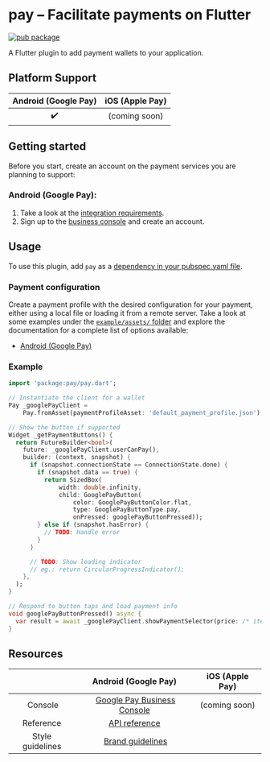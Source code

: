 # pay – Facilitate payments on Flutter
[![pub package](https://img.shields.io/pub/v/pay.svg)](https://pub.dartlang.org/packages/pay)

A Flutter plugin to add payment wallets to your application.

## Platform Support
| Android (Google Pay) | iOS (Apple Pay) |
|:---:|:---:|
|    ✔️    |  (coming soon)  |

## Getting started
Before you start, create an account on the payment services you are planning to support:

### Android (Google Pay):
1. Take a look at the [integration requirements](https://developers.google.com/pay/api/android/overview).
2. Sign up to the [business console](https://pay.google.com/business/console) and create an account.

## Usage
To use this plugin, add `pay` as a [dependency in your pubspec.yaml file](https://flutter.io/platform-plugins/).

### Payment configuration
Create a payment profile with the desired configuration for your payment, either using a local file or loading it from a remote server. Take a look at some examples under the [`example/assets/` folder](example/assets) and explore the documentation for a complete list of options available:
* [Android (Google Pay)](https://developers.google.com/pay/api/android/reference/request-objects#PaymentDataRequest)

### Example
```dart
import 'package:pay/pay.dart';

// Instantiate the client for a wallet
Pay _googlePayClient =
    Pay.fromAsset(paymentProfileAsset: 'default_payment_profile.json');

// Show the button if supported
Widget _getPaymentButtons() {
  return FutureBuilder<bool>(
    future: _googlePayClient.userCanPay(),
    builder: (context, snapshot) {
      if (snapshot.connectionState == ConnectionState.done) {
        if (snapshot.data == true) {
          return SizedBox(
              width: double.infinity,
              child: GooglePayButton(
                  color: GooglePayButtonColor.flat,
                  type: GooglePayButtonType.pay,
                  onPressed: googlePayButtonPressed));
        } else if (snapshot.hasError) {
          // TODO: Handle error
        }
      }

      // TODO: Show loading indicator
      // eg.: return CircularProgressIndicator();
    },
  );
}

// Respond to button taps and load payment info
void googlePayButtonPressed() async {
  var result = await _googlePayClient.showPaymentSelector(price: /* item price */);
}
```

## Resources
|| Android (Google Pay) | iOS (Apple Pay) |
|:---:|:---:|:---:|
| Console | [Google Pay Business Console](https://pay.google.com/business/console/) |  (coming soon)  |
| Reference | [API reference](https://developers.google.com/pay/api/android/reference/client)
| Style guidelines | [Brand guidelines](https://developers.google.com/pay/api/android/guides/brand-guidelines)